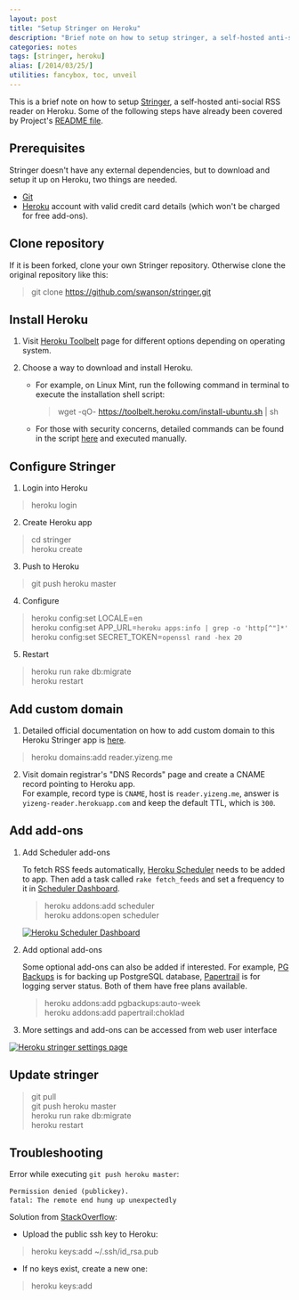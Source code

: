 ```yaml
---
layout: post
title: "Setup Stringer on Heroku"
description: "Brief note on how to setup stringer, a self-hosted anti-social RSS reader on Heroku."
categories: notes
tags: [stringer, heroku]
alias: [/2014/03/25/]
utilities: fancybox, toc, unveil
---
```

This is a brief note on how to setup [Stringer][Stringer], a self-hosted anti-social RSS reader on Heroku.
Some of the following steps have already been covered by Project's [README file][README].

<div id="toc"></div>

## <a id="prerequisites"></a>Prerequisites
Stringer doesn't have any external dependencies,
but to download and setup it up on Heroku, two things are needed.

- [Git][Git Downloads]
- [Heroku][Heroku] account with valid credit card details (which won't be charged for free add-ons).

## <a id="clone-stringer-repository"></a>Clone repository
If it is been forked, clone your own Stringer repository.
Otherwise clone the original repository like this:

> git clone https://github.com/swanson/stringer.git

## <a id="install-heroku"></a>Install Heroku

1. Visit [Heroku Toolbelt][Heroku Toolbelt] page for different options depending on operating system.
2. Choose a way to download and install Heroku.

	- For example, on Linux Mint, run the following command in terminal to execute the installation shell script:

	   > wget -qO- https://toolbelt.heroku.com/install-ubuntu.sh | sh

	- For those with security concerns, detailed commands can be found
	in the script [here](https://toolbelt.heroku.com/install-ubuntu.sh) and executed manually.

## <a id="configure-stringer"></a>Configure Stringer

1. Login into Heroku
> heroku login

2. Create Heroku app
> cd stringer<br />
> heroku create

3. Push to Heroku
> git push heroku master

4. Configure
> heroku config:set LOCALE=en<br />
> heroku config:set APP_URL=`heroku apps:info | grep -o 'http[^"]*'`<br />
> heroku config:set SECRET_TOKEN=`openssl rand -hex 20`

5. Restart
> heroku run rake db:migrate<br />
> heroku restart

## <a id="add-custom-domain"></a>Add custom domain

1. Detailed official documentation on how to add custom domain to this Heroku Stringer app
   is [here](https://devcenter.heroku.com/articles/custom-domains).
  > heroku domains:add reader.yizeng.me

2. Visit domain registrar's "DNS Records" page and create a CNAME record pointing to Heroku app.<br />
   For example, record type is `CNAME`, host is `reader.yizeng.me`,
   answer is `yizeng-reader.herokuapp.com` and keep the default TTL, which is `300`.

## <a id="add-addons"></a>Add add-ons

1. Add Scheduler add-ons

	To fetch RSS feeds automatically, [Heroku Scheduler](https://addons.heroku.com/scheduler) needs to be added to app.
	Then add a task called `rake fetch_feeds`
	and set a frequency to it in [Scheduler Dashboard](https://scheduler.heroku.com/dashboard).
	> heroku addons:add scheduler<br />
	  heroku addons:open scheduler

	<a class="post-image" href="/assets/images/posts/2014-03-24-heroku-scheduler-dashboard.png">
	  <img itemprop="image" data-src="/assets/images/posts/2014-03-24-heroku-scheduler-dashboard.png" src="/assets/js/unveil/loader.gif" alt="Heroku Scheduler Dashboard" />
	</a>

2. Add optional add-ons

	Some optional add-ons can also be added if interested.
	For example, [PG Backups](https://addons.heroku.com/pgbackups) is for backing up PostgreSQL database,
	[Papertrail](https://addons.heroku.com/papertrail) is for logging server status.
	Both of them have free plans available.
	> heroku addons:add pgbackups:auto-week<br />
	  heroku addons:add papertrail:choklad

3. More settings and add-ons can be accessed from web user interface

<a class="post-image" href="/assets/images/posts/2014-03-24-heroku-stringer-settings-page.png">
  <img itemprop="image" data-src="/assets/images/posts/2014-03-24-heroku-stringer-settings-page.png" src="/assets/js/unveil/loader.gif" alt="Heroku stringer settings page" />
</a>

## <a id="update-stringer"></a>Update stringer
> git pull<br />
> git push heroku master<br />
> heroku run rake db:migrate<br />
> heroku restart

## <a id="troubleshooting"></a>Troubleshooting

Error while executing `git push heroku master`:

    Permission denied (publickey).
    fatal: The remote end hung up unexpectedly

Solution from [StackOverflow](http://stackoverflow.com/q/4269922/1177636):

- Upload the public ssh key to Heroku:
> heroku keys:add ~/.ssh/id_rsa.pub

- If no keys exist, create a new one:
> heroku keys:add

[Stringer]: https://github.com/swanson/stringer
[README]: https://github.com/swanson/stringer/blob/master/README.md
[Git Downloads]: http://git-scm.com/downloads
[Heroku]: https://www.heroku.com/
[Heroku Toolbelt]: https://toolbelt.heroku.com/